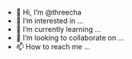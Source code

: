 - 👋 Hi, I’m @threecha
- 👀 I’m interested in ...
- 🌱 I’m currently learning ...
- 💞️ I’m looking to collaborate on ...
- 📫 How to reach me ...

<!---
threecha/threecha is a ✨ special ✨ repository because its `README.md` (this file) appears on your GitHub profile.
You can click the Preview link to take a look at your changes.
--->
